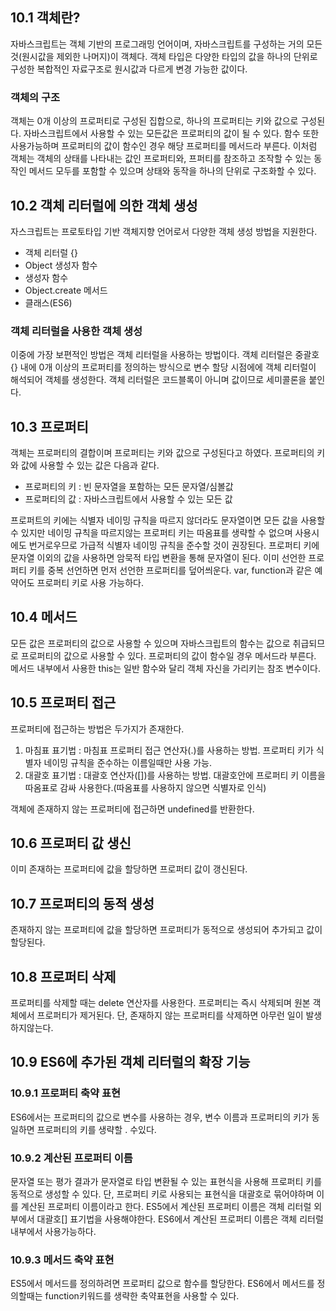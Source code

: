 ## 10.1 객체란?

자바스크립트는 객체 기반의 프로그래밍 언어이며, 자바스크립트를 구성하는 거의 모든 것(원시값을 제외한 나머지)이 객체다.
객체 타입은 다양한 타입의 값을 하나의 단위로 구성한 복합적인 자료구조로 원시값과 다르게 변경 가능한 값이다.

### 객체의 구조

객체는 0개 이상의 프로퍼티로 구성된 집합으로, 하나의 프로퍼티는 키와 값으로 구성된다.
자바스크립트에서 사용할 수 있는 모든값은 프로퍼티의 값이 될 수 있다. 함수 또한 사용가능하며 프로퍼티의 값이 함수인 경우 해당 프로퍼티를 메서드라 부른다.
이처럼 객체는 객체의 상태를 나타내는 값인 프로퍼티와, 프퍼티를 참조하고 조작할 수 있는 동작인 메서드 모두를 포함할 수 있으며 상태와 동작을 하나의 단위로 구조화할 수 있다.

## 10.2 객체 리터럴에 의한 객체 생성

자스크립트는 프로토타입 기반 객체지향 언어로서 다양한 객체 생성 방법을 지원한다.

- 객체 리터럴 {}
- Object 생성자 함수
- 생성자 함수
- Object.create 메서드
- 클래스(ES6)

### 객체 리터럴을 사용한 객체 생성

이중에 가장 보편적인 방법은 객체 리터럴을 사용하는 방법이다.
객체 리터럴은 중괄호 {} 내에 0개 이상의 프로퍼티를 정의하는 방식으로 변수 할당 시점에에 객체 리터럴이 해석되어 객체를 생성한다.
객체 리터럴은 코드블록이 아니며 값이므로 세미콜론을 붙인다.

## 10.3 프로퍼티

객체는 프로퍼티의 결합이며 프로퍼티는 키와 값으로 구성된다고 하였다. 프로퍼티의 키와 값에 사용할 수 있는 값은 다음과 같다.

- 프로퍼티의 키 : 빈 문자열을 포함하는 모든 문자열/심볼값
- 프로퍼티의 값 : 자바스크립트에서 사용할 수 있는 모든 값

프로퍼트의 키에는 식별자 네이밍 규칙을 따르지 않더라도 문자열이면 모든 값을 사용할 수 있지만 네이밍 규칙을 따르지않는 프로퍼티 키는 따옴표를 생략할 수 없으며 사용시에도 번거로우므로 가급적 식별자 네이밍 규칙을 준수할 것이 권장된다.
프로퍼티 키에 문자열 이외의 값을 사용하면 암묵적 타입 변환을 통해 문자열이 된다.
이미 선언한 프로퍼티 키를 중복 선언하면 먼저 선언한 프로퍼티를 덮어씌운다.
var, function과 같은 예약어도 프로퍼티 키로 사용 가능하다.

## 10.4 메서드

모든 값은 프로퍼티의 값으로 사용할 수 있으며 자바스크립트의 함수는 값으로 취급되므로 프로퍼티의 값으로 사용할 수 있다.
프로퍼티의 값이 함수일 경우 메서드라 부른다.
메서드 내부에서 사용한 this는 일반 함수와 달리 객체 자신을 가리키는 참조 변수이다.

## 10.5 프로퍼티 접근

프로퍼티에 접근하는 방법은 두가지가 존재한다.

1. 마침표 표기법 : 마침표 프로퍼티 접근 연산자(.)를 사용하는 방법. 프로퍼티 키가 식별자 네이밍 규칙을 준수하는 이름일때만 사용 가능.
2. 대괄호 표기법 : 대괄호 연산자([])를 사용하는 방법. 대괄호안에 프로퍼티 키 이름을 따옴표로 감싸 사용한다.(따옴표를 사용하지 않으면 식별자로 인식)

객체에 존재하지 않는 프로퍼티에 접근하면 undefined를 반환한다.

## 10.6 프로퍼티 값 생신

이미 존재하는 프로퍼티에 값을 할당하면 프로퍼티 값이 갱신된다.

## 10.7 프로퍼티의 동적 생성

존재하지 않는 프로퍼티에 값을 할당하면 프로퍼티가 동적으로 생성되어 추가되고 값이 할당된다.

## 10.8 프로퍼티 삭제

프로퍼티를 삭제할 때는 delete 연산자를 사용한다. 프로퍼티는 즉시 삭제되며 원본 객체에서 프로퍼티가 제거된다.
단, 존재하지 않는 프로퍼티를 삭제하면 아무런 일이 발생하지않는다.

## 10.9 ES6에 추가된 객체 리터럴의 확장 기능

### 10.9.1 프로퍼티 축약 표현

ES6에서는 프로퍼티의 값으로 변수를 사용하는 경우, 변수 이름과 프로퍼티의 키가 동일하면 프로퍼티의 키를 생략할 . 수있다.

### 10.9.2 계산된 프로퍼티 이름

문자열 또는 평가 결과가 문자열로 타입 변환될 수 있는 표현식을 사용해 프로퍼티 키를 동적으로 생성할 수 있다.
단, 프로퍼티 키로 사용되는 표현식을 대괄호로 묶어야하며 이를 계산된 프로퍼티 이름이라고 한다.
ES5에서 계산된 프로퍼티 이름은 객체 리터럴 외부에서 대괄호[] 표기법을 사용해야한다.
ES6에서 계산된 프로퍼티 이름은 객체 리터럴 내부에서 사용가능하다.

### 10.9.3 메서드 축약 표현

ES5에서 메서드를 정의하려면 프로퍼티 값으로 함수를 할당한다.
ES6에서 메서드를 정의할때는 function키워드를 생략한 축약표현을 사용할 수 있다.
